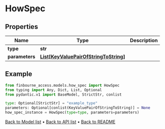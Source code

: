 # HowSpec

## Properties
Name | Type | Description | Notes
------------ | ------------- | ------------- | -------------
**type** | **str** |  | [optional] 
**parameters** | [**List[KeyValuePairOfStringToString]**](KeyValuePairOfStringToString.md) |  | [optional] 
## Example

```python
from finbourne_access.models.how_spec import HowSpec
from typing import Any, Dict, List, Optional
from pydantic.v1 import BaseModel, StrictStr, conlist

type: Optional[StrictStr] = "example_type"
parameters: Optional[conlist(KeyValuePairOfStringToString)] = None
how_spec_instance = HowSpec(type=type, parameters=parameters)

```

[Back to Model list](../README.md#documentation-for-models) &#8226; [Back to API list](../README.md#documentation-for-api-endpoints) &#8226; [Back to README](../README.md)

